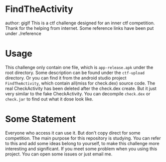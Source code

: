 # FindTheActivity
author: giglf
This is a ctf challenge designed for an inner ctf competition.
Thank for the helping from internet. Some reference links have been put under ./reference

# Usage
This challenge only contain one file, which is `app-release.apk` under the root directory. 
Some description can be found under the `ctf-upload` directory.
Or you can find it from the android studio project `FindTheActivity`, which contain all(miss for check.dex) source code.
The real CheckActivity has been deleted after the check.dex create. But it just very similar to the fake CheckActivity.
You can decompile `check.dex` or `check.jar` to find out what it dose look like.

# Some Statement
Everyone who access it can use it.
But don't copy direct for some competition. The main purpose for this repository is studying.
You can refer to this and add some ideas belong to yourself, to make this challenge more interesting and significant.
If you meet some problem when you using this project. You can open some issues or just email me.